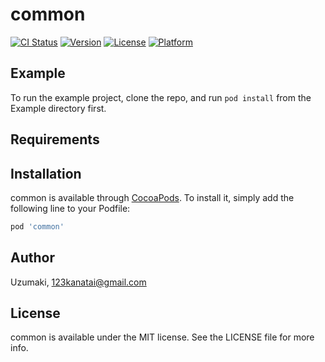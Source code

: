 # common

[![CI Status](https://img.shields.io/travis/Uzumaki/common.svg?style=flat)](https://travis-ci.org/Uzumaki/common)
[![Version](https://img.shields.io/cocoapods/v/common.svg?style=flat)](https://cocoapods.org/pods/common)
[![License](https://img.shields.io/cocoapods/l/common.svg?style=flat)](https://cocoapods.org/pods/common)
[![Platform](https://img.shields.io/cocoapods/p/common.svg?style=flat)](https://cocoapods.org/pods/common)

## Example

To run the example project, clone the repo, and run `pod install` from the Example directory first.

## Requirements

## Installation

common is available through [CocoaPods](https://cocoapods.org). To install
it, simply add the following line to your Podfile:

```ruby
pod 'common'
```

## Author

Uzumaki, 123kanatai@gmail.com

## License

common is available under the MIT license. See the LICENSE file for more info.
